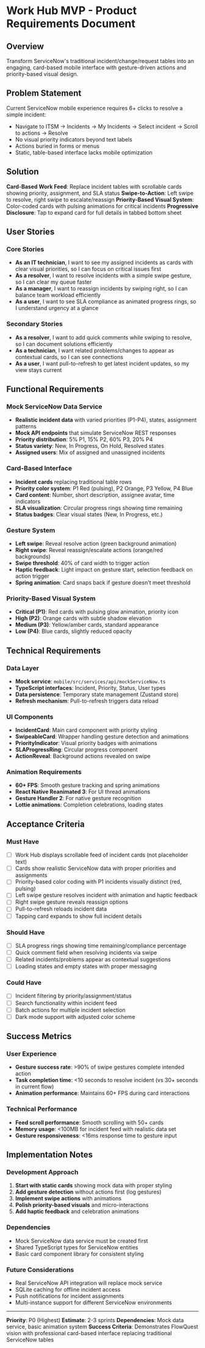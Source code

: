 # Work Hub MVP - Product Requirements Document

## Overview

Transform ServiceNow's traditional incident/change/request tables into an engaging, card-based mobile interface with gesture-driven actions and priority-based visual design.

## Problem Statement

Current ServiceNow mobile experience requires 6+ clicks to resolve a simple incident:
- Navigate to ITSM → Incidents → My Incidents → Select incident → Scroll to actions → Resolve
- No visual priority indicators beyond text labels
- Actions buried in forms or menus
- Static, table-based interface lacks mobile optimization

## Solution

**Card-Based Work Feed**: Replace incident tables with scrollable cards showing priority, assignment, and SLA status
**Swipe-to-Action**: Left swipe to resolve, right swipe to escalate/reassign
**Priority-Based Visual System**: Color-coded cards with pulsing animations for critical incidents
**Progressive Disclosure**: Tap to expand card for full details in tabbed bottom sheet

## User Stories

### Core Stories
- **As an IT technician**, I want to see my assigned incidents as cards with clear visual priorities, so I can focus on critical issues first
- **As a resolver**, I want to resolve incidents with a simple swipe gesture, so I can clear my queue faster
- **As a manager**, I want to reassign incidents by swiping right, so I can balance team workload efficiently
- **As a user**, I want to see SLA compliance as animated progress rings, so I understand urgency at a glance

### Secondary Stories
- **As a resolver**, I want to add quick comments while swiping to resolve, so I can document solutions efficiently
- **As a technician**, I want related problems/changes to appear as contextual cards, so I can see connections
- **As a user**, I want pull-to-refresh to get latest incident updates, so my view stays current

## Functional Requirements

### Mock ServiceNow Data Service
- **Realistic incident data** with varied priorities (P1-P4), states, assignment patterns
- **Mock API endpoints** that simulate ServiceNow REST responses
- **Priority distribution**: 5% P1, 15% P2, 60% P3, 20% P4
- **Status variety**: New, In Progress, On Hold, Resolved states
- **Assigned users**: Mix of assigned and unassigned incidents

### Card-Based Interface
- **Incident cards** replacing traditional table rows
- **Priority color system**: P1 Red (pulsing), P2 Orange, P3 Yellow, P4 Blue
- **Card content**: Number, short description, assignee avatar, time indicators
- **SLA visualization**: Circular progress rings showing time remaining
- **Status badges**: Clear visual states (New, In Progress, etc.)

### Gesture System
- **Left swipe**: Reveal resolve action (green background animation)
- **Right swipe**: Reveal reassign/escalate actions (orange/red backgrounds)
- **Swipe threshold**: 40% of card width to trigger action
- **Haptic feedback**: Light impact on gesture start, selection feedback on action trigger
- **Spring animation**: Card snaps back if gesture doesn't meet threshold

### Priority-Based Visual System
- **Critical (P1)**: Red cards with pulsing glow animation, priority icon
- **High (P2)**: Orange cards with subtle shadow elevation
- **Medium (P3)**: Yellow/amber cards, standard appearance
- **Low (P4)**: Blue cards, slightly reduced opacity

## Technical Requirements

### Data Layer
- **Mock service**: `mobile/src/services/api/mockServiceNow.ts`
- **TypeScript interfaces**: Incident, Priority, Status, User types
- **Data persistence**: Temporary state management (Zustand store)
- **Refresh mechanism**: Pull-to-refresh triggers data reload

### UI Components
- **IncidentCard**: Main card component with priority styling
- **SwipeableCard**: Wrapper handling gesture detection and animations
- **PriorityIndicator**: Visual priority badges with animations
- **SLAProgressRing**: Circular progress component
- **ActionReveal**: Background actions revealed on swipe

### Animation Requirements
- **60+ FPS**: Smooth gesture tracking and spring animations
- **React Native Reanimated 3**: For UI thread animations
- **Gesture Handler 2**: For native gesture recognition
- **Lottie animations**: Completion celebrations, loading states

## Acceptance Criteria

### Must Have
- [ ] Work Hub displays scrollable feed of incident cards (not placeholder text)
- [ ] Cards show realistic ServiceNow data with proper priorities and assignments
- [ ] Priority-based color coding with P1 incidents visually distinct (red, pulsing)
- [ ] Left swipe gesture resolves incident with animation and haptic feedback
- [ ] Right swipe gesture reveals reassign options
- [ ] Pull-to-refresh reloads incident data
- [ ] Tapping card expands to show full incident details

### Should Have
- [ ] SLA progress rings showing time remaining/compliance percentage
- [ ] Quick comment field when resolving incidents via swipe
- [ ] Related incidents/problems appear as contextual suggestions
- [ ] Loading states and empty states with proper messaging

### Could Have
- [ ] Incident filtering by priority/assignment/status
- [ ] Search functionality within incident feed
- [ ] Batch actions for multiple incident selection
- [ ] Dark mode support with adjusted color scheme

## Success Metrics

### User Experience
- **Gesture success rate**: >90% of swipe gestures complete intended action
- **Task completion time**: <10 seconds to resolve incident (vs 30+ seconds in current flow)
- **Animation performance**: Maintains 60+ FPS during card interactions

### Technical Performance
- **Feed scroll performance**: Smooth scrolling with 50+ cards
- **Memory usage**: <100MB for incident feed with realistic data set
- **Gesture responsiveness**: <16ms response time to gesture input

## Implementation Notes

### Development Approach
1. **Start with static cards** showing mock data with proper styling
2. **Add gesture detection** without actions first (log gestures)
3. **Implement swipe actions** with animations
4. **Polish priority-based visuals** and micro-interactions
5. **Add haptic feedback** and celebration animations

### Dependencies
- Mock ServiceNow data service must be created first
- Shared TypeScript types for ServiceNow entities
- Basic card component library for consistent styling

### Future Considerations
- Real ServiceNow API integration will replace mock service
- SQLite caching for offline incident access
- Push notifications for incident assignments
- Multi-instance support for different ServiceNow environments

---

**Priority**: P0 (Highest)
**Estimate**: 2-3 sprints
**Dependencies**: Mock data service, basic animation system
**Success Criteria**: Demonstrates FlowQuest vision with professional card-based interface replacing traditional ServiceNow tables